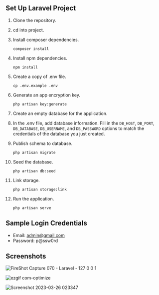 ## Set Up Laravel Project

1. Clone the repository.
2. cd into project.
3. Install composer dependencies.

    ```
    composer install
    ```
4. Install npm dependencies.

    ```
    npm install
    ```
5. Create a copy of .env file.

    ```
    cp .env.example .env
    ```
6. Generate an app encryption key.

    ```
    php artisan key:generate
    ```

7. Create an empty database for the application.

8. In the .env file, add database information. Fill in the ```DB_HOST```, ```DB_PORT```, ```DB_DATABASE```, ```DB_USERNAME```, and ```DB_PASSWORD``` options to match the credentials of the database you    just created.

9. Publish schema to database.

    ```
    php artisan migrate
    ```
10. Seed the database.

    ```
    php artisan db:seed
    ```

11. Link storage.

    ```
    php artisan storage:link
    ```
    
12. Run the application. 
  
    ```
    php artisan serve
    ```


## Sample Login Credentials

- Email: admin@gmail.com
- Password: p@ssw0rd

## Screenshots

![FireShot Capture 070 - Laravel - 127 0 0 1](https://user-images.githubusercontent.com/74673566/232230839-069ef0da-7db0-4cf6-8d7e-41b78bb3ae35.png)

![ezgif com-optimize](https://user-images.githubusercontent.com/74673566/232231215-12268c7b-3d56-4fea-bef2-5825c3898153.gif)

![Screenshot 2023-03-26 023347](https://user-images.githubusercontent.com/74673566/232230865-176708fc-fb4c-42ae-9bc0-b2921c01d499.png)







